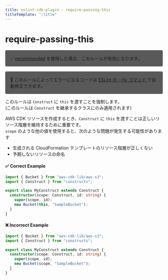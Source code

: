 ```yaml
---
title: eslint-cdk-plugin - require-passing-this
titleTemplate: ":title"
---
```


# require-passing-this

<div style="margin-top: 16px; background-color: #595959; padding: 16px; border-radius: 4px;">
    ✅ <a href="/ja/rules/#recommended-rules">recommended</a>
  を使用した場合、このルールが有効になります。
</div>
<div style="margin-top: 16px; background-color: #595959; padding: 16px; border-radius: 4px;">
  🔧 このルールによってエラーになるコードは
  <a href="https://eslint.org/docs/latest/use/command-line-interface#--fix">
    ESLint の --fix コマンド
  </a>
  で自動修正できます。
</div>

このルールは `Construct` に `this` を渡すことを強制します。  
(このルールは `Construct` を継承するクラスにのみ適用されます)

AWS CDK リソースを作成するとき、`Construct` に `this` を渡すことは正しいリソース階層を維持するために重要です。  
`scope` のような他の値を使用すると、次のような問題が発生する可能性があります

- 生成される CloudFormation テンプレートのリソース階層が正しくない
- 予期しないリソースの命名

#### ✅ Correct Example

```ts
import { Bucket } from "aws-cdk-lib/aws-s3";
import { Construct } from "constructs";

export class MyConstruct extends Construct {
  constructor(scope: Construct, id: string) {
    super(scope, id);
    new Bucket(this, "SampleBucket");
  }
}
```

#### ❌ Incorrect Example

```ts
import { Bucket } from "aws-cdk-lib/aws-s3";
import { Construct } from "constructs";

export class MyConstruct extends Construct {
  constructor(scope: Construct, id: string) {
    super(scope, id);
    new Bucket(scope, "SampleBucket");
  }
}
```
